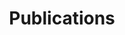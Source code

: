 ---
layout: projects
title: Publications
show_collection: projects
description: The list of my publications.
---